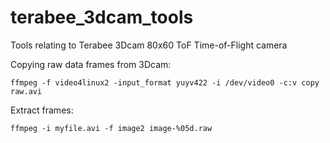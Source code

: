 # terabee_3dcam_tools
Tools relating to Terabee 3Dcam 80x60 ToF Time-of-Flight camera

Copying raw data frames from 3Dcam:

```
ffmpeg -f video4linux2 -input_format yuyv422 -i /dev/video0 -c:v copy raw.avi
```

Extract frames:

```
ffmpeg -i myfile.avi -f image2 image-%05d.raw
```
